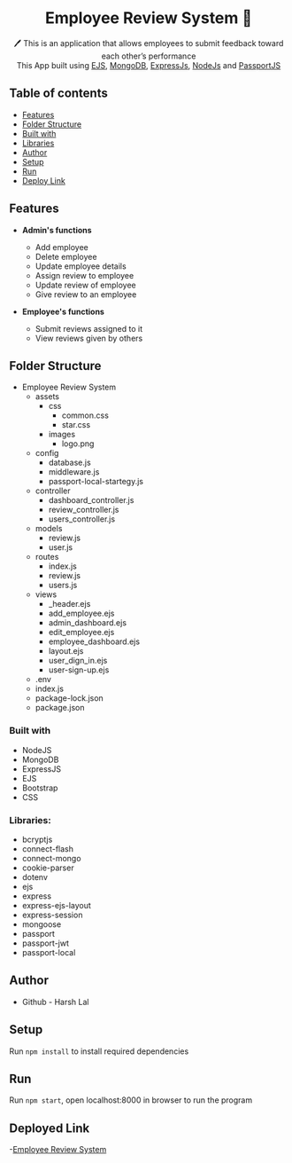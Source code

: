 <h1 align="center">Employee Review System  📝</h1> 
<p align="center">
 🖊️ This is an application that allows employees to submit feedback toward each other’s performance <br>
     This App built using <a href="https://ejs.co/">EJS</a>, <a href="https://www.mongodb.com/">MongoDB</a>, <a href="https://expressjs.com/">ExpressJs</a>, <a href="https://nodejs.org/en/">NodeJs</a> and <a href="http://www.passportjs.org/">PassportJS</a>
</p>

## Table of contents

-   [Features](#Features)
-   [Folder Structure](#Folder-Structure)
-   [Built with](#built-with)
-   [Libraries](#Libraries)
-   [Author](#author)
-   [Setup](#Setup)
-   [Run](#Run)
-   [Deploy Link](#deployed-link)

## Features

-   <b>Admin's functions</b>

    -   Add employee
    -   Delete employee
    -   Update employee details
    -   Assign review to employee
    -   Update review of employee
    -   Give review to an employee

-   <b>Employee's functions</b>
    -   Submit reviews assigned to it
    -   View reviews given by others

## Folder Structure

-   Employee Review System
    -   assets
        -   css
            -   common.css
            -   star.css
        -   images
            -   logo.png
    -   config
        -   database.js
        -   middleware.js
        -   passport-local-startegy.js
    -   controller
        -   dashboard_controller.js
        -   review_controller.js
        -   users_controller.js
    -   models
        -   review.js
        -   user.js
    -   routes
        -   index.js
        -   review.js
        -   users.js
    -   views
        -   _header.ejs
        -   add_employee.ejs
        -   admin_dashboard.ejs
        -   edit_employee.ejs
        -   employee_dashboard.ejs
        -   layout.ejs
        -   user_dign_in.ejs
        -   user-sign-up.ejs
    -   .env
    -   index.js
    -   package-lock.json
    -   package.json

### Built with

-   NodeJS
-   MongoDB
-   ExpressJS
-   EJS
-   Bootstrap
-   CSS

### Libraries:

-   bcryptjs
-   connect-flash
-   connect-mongo
-   cookie-parser
-   dotenv
-   ejs
-   express
-   express-ejs-layout
-   express-session
-   mongoose
-   passport
-   passport-jwt
-   passport-local

## Author

-   Github - Harsh Lal

## Setup

Run `npm install` to install required dependencies

## Run

Run `npm start`, open localhost:8000 in browser to run the program

## Deployed Link

-[Employee Review System](https://employee-review-system-5a3b.onrender.com)
